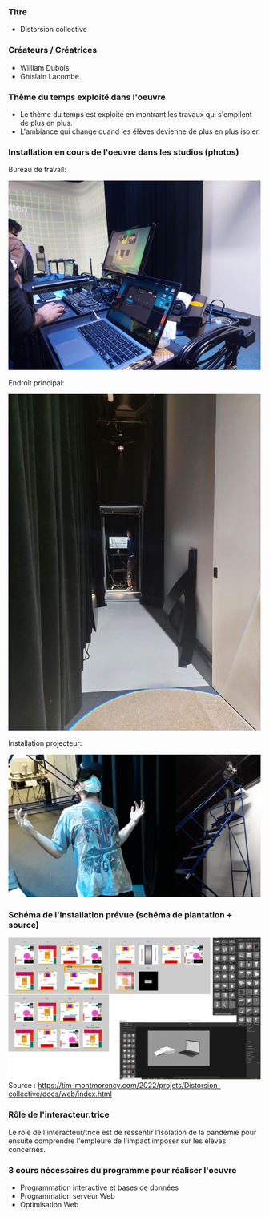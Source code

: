 ### Titre
* Distorsion collective

### Créateurs / Créatrices
* William Dubois
* Ghislain Lacombe

### Thème du temps exploité dans l'oeuvre
* Le thème du temps est exploité en montrant les travaux qui s'empilent de plus en plus.
* L'ambiance qui change quand les élèves devienne de plus en plus isoler.

### Installation en cours de l'oeuvre dans les studios (photos)
Bureau de travail:

![installation_oeuvre](../media/media_distortion/installation_oeuvre.png)

Endroit principal:

![endroit_principal](../media/media_distortion/endroit_principal.png)

Installation projecteur:

![installaion_projecteur](../media/media_distortion/installation_projecteur.png)



### Schéma de l'installation prévue (schéma de plantation + source)
![schema_plantation](../media/media_distortion/schema_plantation.png)
Source :
https://tim-montmorency.com/2022/projets/Distorsion-collective/docs/web/index.html

### Rôle de l'interacteur.trice
Le role de l'interacteur/trice est de ressentir l'isolation de la pandémie pour ensuite comprendre l'empleure de l'impact imposer sur les élèves concernés.

### 3 cours nécessaires du programme pour réaliser l'oeuvre
* Programmation interactive et bases de données
* Programmation serveur Web
* Optimisation Web
